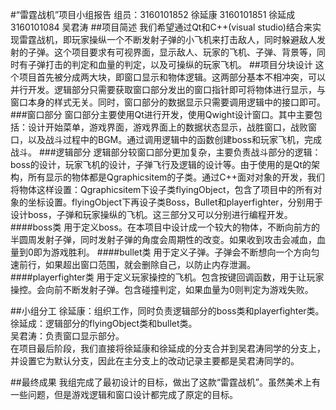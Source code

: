 #“雷霆战机”项目小组报告
组员：3160101852 徐延康 3160101851 徐延成  3160101084 吴君涛
##项目简述
我们希望通过Qt和C++(visual studio)结合来实现雷霆战机，即玩家操纵一个不断发射子弹的小飞机来打击敌人，同时躲避敌人发射的子弹。这个项目要求有可视界面，显示敌人、玩家的飞机、子弹、背景等，同时有子弹打击的判定和血量的判定，以及可操纵的玩家飞机。
##项目分块设计
这个项目首先被分成两大块，即窗口显示和物体逻辑。这两部分基本不相冲突，可以并行开发。逻辑部分只需要获取窗口部分发出的窗口指针即可将物体进行显示，与窗口本身的样式无关。同时，窗口部分的数据显示只需要调用逻辑中的接口即可。
###窗口部分
窗口部分主要使用Qt进行开发，使用Qwight设计窗口。其中主要包括：设计开始菜单，游戏界面，游戏界面上的数据状态显示，战胜窗口，战败窗口，以及战斗过程中的BGM。通过调用逻辑中的函数创建boss和玩家飞机，完成战斗。
###逻辑部分
逻辑部分较窗口部分更加复杂，主要负责战斗部分的逻辑：boss的设计，玩家飞机的设计，子弹飞行及逻辑的设计等。由于使用的是Qt的架构，所有显示的物体都是Qgraphicsitem的子类。通过C++面对对象的开发，我们将物体这样设置：Qgraphicsitem下设子类flyingObject，包含了项目中的所有对象的坐标设置。flyingObject下再设子类Boss，Bullet和playerfighter，分别用于设计boss，子弹和玩家操纵的飞机。这三部分又可以分别进行编程开发。
####boss类
用于定义boss。在本项目中设计成一个较大的物体，不断向前方的半圆周发射子弹，同时发射子弹的角度会周期性的改变。如果收到攻击会减血，血量到0即为游戏胜利。
####bullet类
用于定义子弹。子弹会不断想向一个方向匀速前行，如果超出窗口范围，就会删除自己，以防止内存泄漏。
####playerfighter类
用于定义玩家操控的飞机。包含按键回调函数，用于让玩家操控。会向前不断发射子弹。包含碰撞判定，如果血量为0则判定为游戏失败。

##小组分工
徐延康：组织工作，同时负责逻辑部分的boss类和playerfighter类。  
徐延成：逻辑部分的flyingObject类和bullet类。  
吴君涛：负责窗口显示部分。  
在项目最后阶段，我们直接将徐延康和徐延成的分支合并到吴君涛同学的分支上，并设置它为默认分支，因此在主分支上的改动记录主要都是吴君涛同学的。

##最终成果
我组完成了最初设计的目标，做出了这款“雷霆战机”。虽然美术上有一些问题，但是游戏逻辑和窗口设计都完成了原定的目标。
